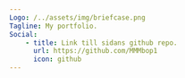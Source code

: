 ```yaml
---
Logo: /../assets/img/briefcase.png
Tagline: My portfolio.
Social:
    - title: Link till sidans github repo.
      url: https://github.com/MMMbop1
      icon: github
---
```

